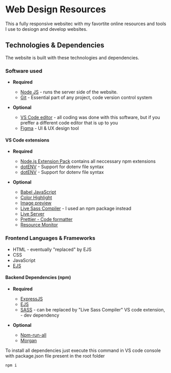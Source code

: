 # Web Design Resources

This a fully responsive websitec with my favortite online resources and tools I use to desiogn and develop websites.

## Technologies & Dependencies

The website is built with these technologies and dependencies.

### Software used

* <b>Required</b>

  * [Node JS](https://nodejs.org/en/) - runs the server side of the website.
  * [Git](https://git-scm.com/) - Essential part of any project, code version control system

* <b>Optional</b>
  * [VS Code editor](https://code.visualstudio.com/) - all coding was done with this software, but if you preffer a different code editor that is up to you
  * [Figma](https://www.figma.com/) - UI & UX design tool

#### VS Code extensions

* <b>Required</b>
  * [Node.js Extension Pack](https://marketplace.visualstudio.com/items?itemName=waderyan.nodejs-extension-pack) contains all neccessary npm extensions
  * [dotENV](https://marketplace.visualstudio.com/items?itemName=mikestead.dotenv) - Support for dotenv file syntax
  * [dotENV](https://marketplace.visualstudio.com/items?itemName=mikestead.dotenv) - Support for dotenv file syntax

* <b>Optional</b>
  * [Babel JavaScript](https://marketplace.visualstudio.com/items?itemName=mgmcdermott.vscode-language-babel)
  * [Color Highlight](https://marketplace.visualstudio.com/items?itemName=naumovs.color-highlight)
  * [Image preview](https://marketplace.visualstudio.com/items?itemName=kisstkondoros.vscode-gutter-preview)
  * [Live Sass Compiler](https://marketplace.visualstudio.com/items?itemName=glenn2223.live-sass) - I used an npm package instead
  * [Live Server](https://marketplace.visualstudio.com/items?itemName=ritwickdey.LiveServer)
  * [Prettier - Code formatter](https://marketplace.visualstudio.com/items?itemName=esbenp.prettier-vscode)
  * [Resource Monitor](https://marketplace.visualstudio.com/items?itemName=mutantdino.resourcemonitor)

### Frontend Languages & Frameworks

* HTML - eventually "replaced" by EJS
* CSS
* JavaScript
* [EJS](https://ejs.co/)

#### Backend Dependencies (npm)

* <b>Required</b>
  * [ExpressJS](https://expressjs.com/)
  * [EJS](https://www.npmjs.com/package/ejs)
  * [SASS](https://www.npmjs.com/package/sass) - can be replaced by "Live Sass Compiler" VS code extension, - dev dependency
  
* <b>Optional</b>
  * [Npm-run-all](https://www.npmjs.com/package/npm-run-all)
  * [Morgan](https://www.npmjs.com/package/morgan)
 
To install all dependencies just execute this command in VS code console with package.json file present in the root folder
```
npm i
```
